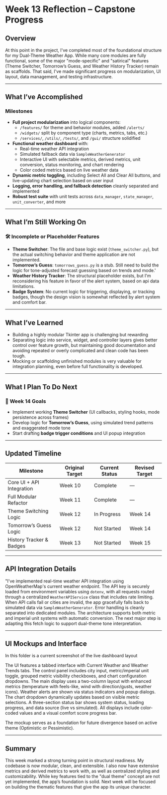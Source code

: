 # Week 13 Reflection – Capstone Progress

## Overview
At this point in the project, I've completed most of the foundational structure for my Dual-Theme Weather App. While many core modules are fully functional, some of the major "mode-specific" and "satirical" features (Theme Switcher, Tomorrow’s Guess, and Weather History Tracker) remain as scaffolds. That said, I've made significant progress on modularization, UI layout, data management, and testing infrastructure.

---

## What I’ve Accomplished

### Milestones
- **Full project modularization** into logical components:
  - `/features/` for theme and behavior modules, added `/alerts/`
  - `/widgets/` split by component type (charts, metrics, tabs, etc.)
  - `/services/`, `/utils/`, `/tests/`, and `/gui/` structure solidified
- **Functional weather dashboard** with:
  - Real-time weather API integration
  - Simulated fallback data via `SampleWeatherGenerator`
  - Interactive UI with selectable metrics, derived metrics, unit conversion, status monitoring, and chart rendering
  - Color coded metrics based on live weather data
- **Dynamic metric toggling**, including Select All and Clear All buttons, and live-updating chart selection based on user input
- **Logging, error handling, and fallback detection** cleanly separated and implemented
- **Robust test suite** with unit tests across `data_manager`, `state_manager`, `unit_converter`, and more

---

## What I’m Still Working On

### 🛠️ **Incomplete or Placeholder Features**
- **Theme Switcher**: The file and base logic exist (`theme_switcher.py`), but the actual switching behavior and theme application are not implemented.
- **Tomorrow’s Guess**: `tomorrows_guess.py` is a stub. Still need to build the logic for tone-adjusted forecast guessing based on trends and mode.'
- **Weather History Tracker**: The structural placeholder exists, but I'm reconsidering his feature in favor of the alert system, based on api data limitations.
- **Badge System**: No current logic for triggering, displaying, or tracking badges, though the design vision is somewhat reflected by alert system and comfort bar.

---

## What I’ve Learned

- Building a highly modular Tkinter app is challenging but rewarding
- Separating logic into service, widget, and controller layers gives better control over feature growth, but maintaining good documentation and avoiding repeated or overly complicated and clean code has been tough.
- Mocking or scaffolding unfinished modules is very valuable for integration planning, even before full functionality is developed.

---

## What I Plan To Do Next

### 🎯 **Week 14 Goals**
- Implement working **Theme Switcher** (UI callbacks, styling hooks, mode persistence across frames)
- Develop logic for **Tomorrow’s Guess**, using simulated trend patterns and exaggerated mode tone
- Start drafting **badge trigger conditions** and UI popup integration

---

## Updated Timeline

| Milestone                     | Original Target | Current Status | Revised Target |
|-------------------------------|-----------------|----------------|----------------|
| Core UI + API Integration     | Week 10         | Complete       | —              |
| Full Modular Refactor         | Week 11         | Complete       | —              |
| Theme Switching Logic         | Week 12         | In Progress    | Week 14        |
| Tomorrow’s Guess Logic        | Week 12         | Not Started    | Week 14        |
| History Tracker & Badges      | Week 13         | Not Started    | Week 15        |

---

## API Integration Details

"I've implemented real-time weather API integration using OpenWeatherMap's current weather endpoint. The API key is securely loaded from environment variables using `dotenv`, with all requests routed through a centralized `WeatherAPIService` class that includes rate limiting. When API calls fail or cities are invalid, the app gracefully falls back to simulated data via `SampleWeatherGenerator`. Error handling is cleanly separated into dedicated modules. The architecture supports both metric and imperial unit systems with automatic conversion. The next major step is adapting this fetch logic to support dual-theme tone interpretation.

---

## UI Mockups and Interface

In this folder is a current screenshot of the live dashboard layout

The UI features a tabbed interface with Current Weather and Weather Trends tabs. The control panel includes city input, metric/imperial unit toggle, grouped metric visibility checkboxes, and chart configuration dropdowns. The main display uses a two-column layout with enhanced metrics (temperature with feels-like, wind with direction/gusts, weather icons). Weather alerts are shown via status indicators and popup dialogs. The chart dropdown dynamically updates based on visible metric selections. A three-section status bar shows system status, loading progress, and data source (live vs simulated). All displays include color-coded values and a visual comfort score progress bar.

The mockup serves as a foundation for future divergence based on active theme (Optimistic or Pessimistic).

---

## Summary

This week marked a strong turning point in structural readiness. My codebase is now modular, clean, and extensible. I also now have extensive metrics and derived metrics to work with, as well as centralized styling and customizability.  While key features tied to the "dual theme" concept are not yet implemented, the app’s foundation is solid. Next week will be focused on building the thematic features that give the app its unique character.
